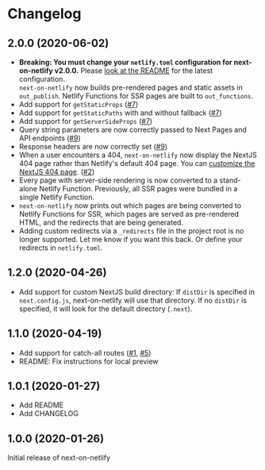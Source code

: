# Changelog

## 2.0.0 (2020-06-02)

- **Breaking: You must change your `netlify.toml` configuration for next-on-netlify v2.0.0.** Please [look at the README](https://github.com/FinnWoelm/next-on-netlify#3-configure-netlify) for the latest configuration.  
`next-on-netlify` now builds pre-rendered pages and static assets in `out_publish`. Netlify Functions for SSR pages are built to `out_functions`.
- Add support for `getStaticProps` ([#7](https://github.com/FinnWoelm/next-on-netlify/issues/7))
- Add support for `getStaticPaths` with and without fallback ([#7](https://github.com/FinnWoelm/next-on-netlify/issues/7))
- Add support for `getServerSideProps` ([#7](https://github.com/FinnWoelm/next-on-netlify/issues/7))
- Query string parameters are now correctly passed to Next Pages and API endpoints ([#9](https://github.com/FinnWoelm/next-on-netlify/issues/9))
- Response headers are now correctly set ([#9](https://github.com/FinnWoelm/next-on-netlify/issues/9#issuecomment-633288179))
- When a user encounters a 404, `next-on-netlify` now display the NextJS 404 page rather than Netlify's default 404 page. You can [customize the NextJS 404 page](https://nextjs.org/docs/advanced-features/custom-error-page#customizing-the-404-page).
 ([#2](https://github.com/FinnWoelm/next-on-netlify/issues/2))
- Every page with server-side rendering is now converted to a stand-alone Netlify Function. Previously, all SSR pages were bundled in a single Netlify Function.
- `next-on-netlify` now prints out which pages are being converted to Netlify Functions for SSR, which pages are served as pre-rendered HTML, and the redirects that are being generated.
- Adding custom redirects via a `_redirects` file in the project root is no longer supported. Let me know if you want this back. Or define your redirects in `netlify.toml`.

## 1.2.0 (2020-04-26)

- Add support for custom NextJS build directory: If `distDir` is specified in
  `next.config.js`, next-on-netlify will use that directory. If no `distDir` is
  specified, it will look for the default directory (`.next`).

## 1.1.0 (2020-04-19)

- Add support for catch-all routes ([#1](https://github.com/FinnWoelm/next-on-netlify/pull/1), [#5](https://github.com/FinnWoelm/next-on-netlify/pull/5))
- README: Fix instructions for local preview

## 1.0.1 (2020-01-27)

- Add README
- Add CHANGELOG

## 1.0.0 (2020-01-26)

Initial release of next-on-netlify
